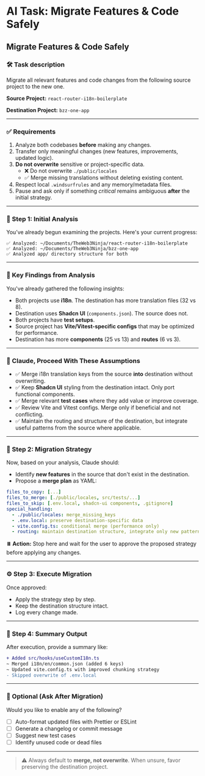 # AI Task: Migrate Features & Code Safely

## Migrate Features & Code Safely

### 🛠️ Task description

Migrate all relevant features and code changes from the following source project to the new one.

**Source Project:** `react-router-i18n-boilerplate`

**Destination Project:** `bzz-one-app`

---

### ✅ Requirements

1. Analyze both codebases **before** making any changes.
2. Transfer only meaningful changes (new features, improvements, updated logic).
3. **Do not overwrite** sensitive or project-specific data.
   - ❌ Do not overwrite `./public/locales`
   - ✅ Merge missing translations without deleting existing content.
4. Respect local `.windsurfrules` and any memory/metadata files.
5. Pause and ask only if something _critical_ remains ambiguous **after** the initial strategy.

---

### 🧠 Step 1: Initial Analysis

You’ve already begun examining the projects. Here's your current progress:

```plaintext
✅ Analyzed: ~/Documents/TheWeb3Ninja/react-router-i18n-boilerplate
✅ Analyzed: ~/Documents/TheWeb3Ninja/bzz-one-app
✅ Analyzed app/ directory structure for both
```

---

### 🔎 Key Findings from Analysis

You've already gathered the following insights:

- Both projects use **i18n**. The destination has more translation files (32 vs 8).
- Destination uses **Shadcn UI** (`components.json`). The source does not.
- Both projects have **test setups**.
- Source project has **Vite/Vitest-specific configs** that may be optimized for performance.
- Destination has more **components** (25 vs 13) and **routes** (6 vs 3).

---

### 🤖 Claude, Proceed With These Assumptions

- ✅ Merge i18n translation keys from the source **into** destination without overwriting.
- ✅ Keep **Shadcn UI** styling from the destination intact. Only port functional components.
- ✅ Merge relevant **test cases** where they add value or improve coverage.
- ✅ Review Vite and Vitest configs. Merge only if beneficial and not conflicting.
- ✅ Maintain the routing and structure of the destination, but integrate useful patterns from the source where applicable.

---

### 📌 Step 2: Migration Strategy

Now, based on your analysis, Claude should:

- Identify **new features** in the source that don't exist in the destination.
- Propose a **merge plan** as YAML:

```yaml
files_to_copy: [...]
files_to_merge: [./public/locales, src/tests/...]
files_to_skip: [.env.local, shadcn-ui components, .gitignore]
special_handling:
  - ./public/locales: merge_missing_keys
  - .env.local: preserve destination-specific data
  - vite.config.ts: conditional merge (performance only)
  - routing: maintain destination structure, integrate only new patterns
```

**⏸️ Action:**
Stop here and wait for the user to approve the proposed strategy before applying any changes.

---

### ⚙️ Step 3: Execute Migration

Once approved:

- Apply the strategy step by step.
- Keep the destination structure intact.
- Log every change made.

---

### 🧾 Step 4: Summary Output

After execution, provide a summary like:

```diff
+ Added src/hooks/useCustomI18n.ts
~ Merged i18n/en/common.json (added 6 keys)
~ Updated vite.config.ts with improved chunking strategy
- Skipped overwrite of .env.local
```

---

### 🔧 Optional (Ask After Migration)

Would you like to enable any of the following?

- [ ] Auto-format updated files with Prettier or ESLint
- [ ] Generate a changelog or commit message
- [ ] Suggest new test cases
- [ ] Identify unused code or dead files

---

> ⚠️ Always default to **merge, not overwrite**. When unsure, favor preserving the destination project.

